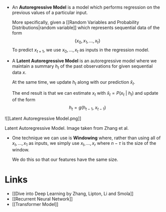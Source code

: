 * An **Autoregressive Model** is a model which performs regression on the previous values of a particular input.
  
  More specifically, given a [[Random Variables and Probability Distributions|random variable]] which represents sequential data of the form 
  $$
  \{x_0,x_1,\dots, x_t\}
  $$
  To predict $x_{t+1}$, we use $x_0,\dots,x_t$ as inputs in the regression model.
* A **Latent Autoregressive Model** is an autoregressive model where we maintain a summary $h_t$ of the past observations for given sequential data $x$. 
  
  At the same time, we update $h_t$ along with our prediction $\hat{x}_t$.
  
  The end result is that we can estimate $x_t$ with $\hat{x}_t=P(x_t \ | \ h_t)$ and update of the form
  $$
  h_t=g(h_{t-1}, \ x_{t-1})
  $$

![[Latent Autoregressive Model.png]]
<figcaption> Latent Autoregressive Model. Image taken from Zhang et al. </figcaption>

* One technique we can use is **Windowing** where, rather than using  all of $x_t,\dots, x_1$ as inputs, we simply use $x_t,\dots, x_r$ where $n-\tau$ is the size of the window.
  
  We do this so that our features have the same size. 

# Links
* [[Dive into Deep Learning by Zhang, Lipton, Li and Smola]]
* [[Recurrent Neural Network]]
* [[Transformer Model]]